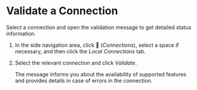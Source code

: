 <!-- loio99bd2294c3724d478c41555e186ce0ef -->

<link rel="stylesheet" type="text/css" href="../css/sap-icons.css"/>

# Validate a Connection

Select a connection and open the validation message to get detailed status information.

1.  In the side navigation area, click <span class="FPA-icons"></span> \(*Connections*\), select a space if necessary, and then click the *Local Connections* tab.

2.  Select the relevant connection and click *Validate*.

    The message informs you about the availability of supported features and provides details in case of errors in the connection.


